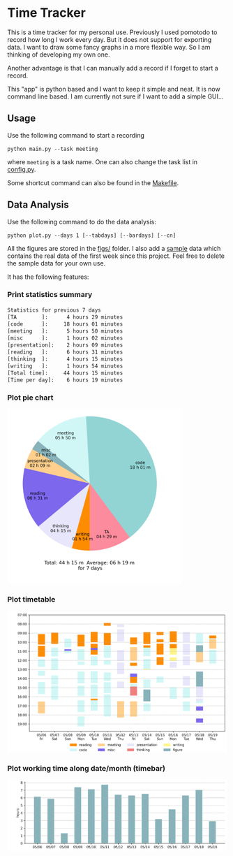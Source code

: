 # Time Tracker 
This is a time tracker for my personal use. Previously I used pomotodo to record how long I work every day. But it does not support for exporting data. I want to draw some fancy graphs in a more flexible way. So I am thinking of developing my own one.

Another advantage is that I can manually add a record if I forget to start a record.

This "app" is python based and I want to keep it simple and neat. It is now command line based. I am currently not sure if I want to add a simple GUI...

## Usage

Use the following command to start a recording
```[Python]
python main.py --task meeting
```
where `meeting` is a task name. One can also change the task list in [config.py](config.py).

Some shortcut command can also be found in the [Makefile](Makefile).

## Data Analysis 

Use the following command to do the data analysis:
```[Python]
python plot.py --days 1 [--tabdays] [--bardays] [--cn]
```
All the figures are stored in the [figs/](figs/) folder. I also add a [sample](time_tracker_data/sample.csv) data which contains the real data of the first week since this project. Feel free to delete the sample data for your own use.

It has the following features:
### Print statistics summary
```
Statistics for previous 7 days
[TA        ]:      4 hours 29 minutes
[code      ]:     18 hours 01 minutes
[meeting   ]:      5 hours 50 minutes
[misc      ]:      1 hours 02 minutes
[presentation]:    2 hours 09 minutes
[reading   ]:      6 hours 31 minutes
[thinking  ]:      4 hours 15 minutes
[writing   ]:      1 hours 54 minutes
[Total time]:     44 hours 15 minutes
[Time per day]:    6 hours 19 minutes
```
### Plot pie chart

<img src="figs/pie.png" width="400">

### Plot timetable

<img src="figs/timetable.png" width="600">

### Plot working time along date/month (timebar)

<img src="figs/timebar.png" width="600">


